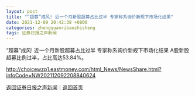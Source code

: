 ```yaml
---
layout: post
title: "“超募”成风! 近一个月新股超募占比过半 专家称系询价新规下市场化结果"
date: 2021-12-09 20:42:38 +0800
categories: zhengquanribaozhisheng
tags: 证券日报之声新闻
---
```

“超募”成风! 近一个月新股超募占比过半 专家称系询价新规下市场化结果
A股新股超募比例过半，占比高达53.84%。

<http://choicewzp1.eastmoney.com/html_News/NewsShare.html?infoCode=NW202112092208840624>

[返回证券日报之声新闻](//finews.withounder.com/zhengquanribaozhisheng/)｜[返回首页](//finews.withounder.com/)